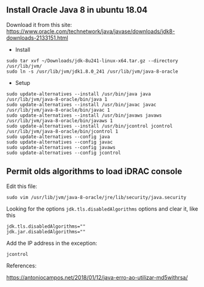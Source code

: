 ## Install Oracle Java 8 in ubuntu 18.04

Download it from this site: https://www.oracle.com/technetwork/java/javase/downloads/jdk8-downloads-2133151.html

* Install 
```
sudo tar xvf ~/Downloads/jdk-8u241-linux-x64.tar.gz --directory /usr/lib/jvm/
sudo ln -s /usr/lib/jvm/jdk1.8.0_241 /usr/lib/jvm/java-8-oracle
``` 
* Setup 
```
sudo update-alternatives --install /usr/bin/java java /usr/lib/jvm/java-8-oracle/bin/java 1
sudo update-alternatives --install /usr/bin/javac javac /usr/lib/jvm/java-8-oracle/bin/javac 1
sudo update-alternatives --install /usr/bin/javaws javaws /usr/lib/jvm/java-8-oracle/bin/javaws 1 
sudo update-alternatives --install /usr/bin/jcontrol jcontrol /usr/lib/jvm/java-8-oracle/bin/jcontrol 1
sudo update-alternatives --config java
sudo update-alternatives --config javac
sudo update-alternatives --config javaws
sudo update-alternatives --config jcontrol
``` 

## Permit olds algorithms to load iDRAC console 

Edit this file:
```
sudo vim /usr/lib/jvm/java-8-oracle/jre/lib/security/java.security
```

Looking for the options `jdk.tls.disabledAlgorithms` options and clear it, like this
```
jdk.tls.disabledAlgorithms=""
jdk.jar.disabledAlgorithms=""
```

Add the IP address in the exception:
```
jcontrol
```

References:

https://antoniocampos.net/2018/01/12/java-erro-ao-utilizar-md5withrsa/

